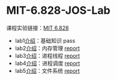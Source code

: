 # MIT-6.828-JOS-Lab

课程实验链接：[MIT 6.828](https://pdos.csail.mit.edu/6.828/)

- lab1[介绍](https://pdos.csail.mit.edu/6.828/2018/labs/lab1/)：基础知识 pass
- lab2[介绍](https://pdos.csail.mit.edu/6.828/2018/labs/lab2/)：内存管理 [report](./lab2/report.md)
- lab3[介绍](https://pdos.csail.mit.edu/6.828/2018/labs/lab3/)：进程线程 [report](./lab3/report.md)
- lab4[介绍](https://pdos.csail.mit.edu/6.828/2018/labs/lab4/)：进程调度 [report](./lab4/report.md)
- lab5[介绍](https://pdos.csail.mit.edu/6.828/2018/labs/lab5/)：文件系统 [report](./lab5/report.md)
